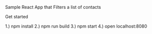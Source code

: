Sample React App that Filters a list of contacts

Get started

1.) npm install
2.) npm run build
3.) npm start
4.) open localhost:8080
